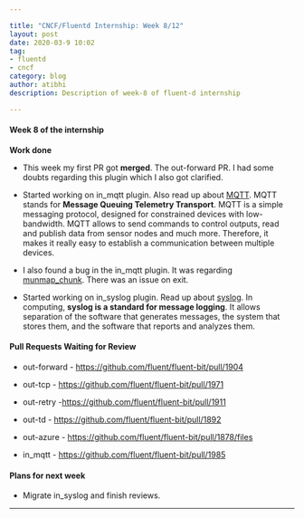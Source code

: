 ```yaml
---

title: "CNCF/Fluentd Internship: Week 8/12"
layout: post
date: 2020-03-9 10:02
tag:
- fluentd
- cncf
category: blog
author: atibhi
description: Description of week-8 of fluent-d internship

---
```


#### Week 8 of the internship

**Work done**

- This week my first PR got **merged**. The out-forward PR. I had some doubts regarding this plugin which I also got clarified.
- Started working on in_mqtt plugin. Also read up about [MQTT](https://www.youtube.com/watch?v=EIxdz-2rhLs). MQTT stands for **Message Queuing Telemetry Transport**. MQTT is a simple messaging protocol, designed for constrained devices with low-bandwidth. MQTT allows to send commands to control outputs, read and publish data from sensor nodes and much more. Therefore, it makes it really easy to establish a communication between multiple devices.
- I also found a bug in the in_mqtt plugin. It was regarding [munmap_chunk](https://stackoverflow.com/questions/32118545/munmap-chunk-invalid-pointer/32118638). There was an issue on exit.

- Started working on in_syslog plugin. Read up about [syslog](https://en.wikipedia.org/wiki/Syslog). In computing, **syslog is a standard for message logging**. It allows separation of the software that generates messages, the system that stores them, and the software that reports and analyzes them. 


#### Pull Requests Waiting for Review

- out-forward - https://github.com/fluent/fluent-bit/pull/1904 
- out-tcp - https://github.com/fluent/fluent-bit/pull/1971 

- out-retry -https://github.com/fluent/fluent-bit/pull/1911 

- out-td - https://github.com/fluent/fluent-bit/pull/1892  

- out-azure - https://github.com/fluent/fluent-bit/pull/1878/files

- in_mqtt - https://github.com/fluent/fluent-bit/pull/1985


#### Plans for next week

- Migrate in_syslog and finish reviews.

---
